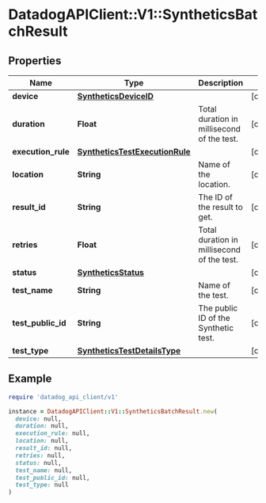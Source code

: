 # DatadogAPIClient::V1::SyntheticsBatchResult

## Properties

| Name | Type | Description | Notes |
| ---- | ---- | ----------- | ----- |
| **device** | [**SyntheticsDeviceID**](SyntheticsDeviceID.md) |  | [optional] |
| **duration** | **Float** | Total duration in millisecond of the test. | [optional] |
| **execution_rule** | [**SyntheticsTestExecutionRule**](SyntheticsTestExecutionRule.md) |  | [optional] |
| **location** | **String** | Name of the location. | [optional] |
| **result_id** | **String** | The ID of the result to get. | [optional] |
| **retries** | **Float** | Total duration in millisecond of the test. | [optional] |
| **status** | [**SyntheticsStatus**](SyntheticsStatus.md) |  | [optional] |
| **test_name** | **String** | Name of the test. | [optional] |
| **test_public_id** | **String** | The public ID of the Synthetic test. | [optional] |
| **test_type** | [**SyntheticsTestDetailsType**](SyntheticsTestDetailsType.md) |  | [optional] |

## Example

```ruby
require 'datadog_api_client/v1'

instance = DatadogAPIClient::V1::SyntheticsBatchResult.new(
  device: null,
  duration: null,
  execution_rule: null,
  location: null,
  result_id: null,
  retries: null,
  status: null,
  test_name: null,
  test_public_id: null,
  test_type: null
)
```

